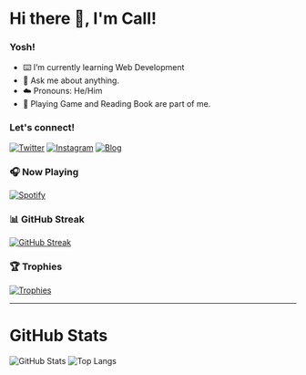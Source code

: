 # Hi there :wave:, I'm Call!

### Yosh!
- :keyboard: I’m currently learning Web Development
- :speech_balloon: Ask me about anything.
- :cloud: Pronouns: He/Him
- :game_die: Playing Game and Reading Book are part of me.

### Let's connect!
[![Twitter](https://img.shields.io/badge/Twitter-%234CAF50.svg?style=for-the-badge&logo=twitter&logoColor=white)](https://twitter.com/yours)
[![Instagram](https://img.shields.io/badge/Instagram-%234CAF50.svg?style=for-the-badge&logo=instagram&logoColor=white)](https://www.instagram.com/frzlhmd/)
[![Blog](https://img.shields.io/badge/Blog-%234CAF50.svg?style=for-the-badge&logo=blogger&logoColor=white)](https://yours.com/)

### 🎧 Now Playing
[![Spotify](https://img.shields.io/badge/Now%20Playing-%231ED760.svg?style=for-the-badge&logo=spotify&logoColor=white)](https://open.spotify.com/user/5ohw9qb1njwi4vyyqtr8wf3qf?si=ODT8WzW1RlKHznkchef7Fg )
### 📊 GitHub Streak
[![GitHub Streak](https://github-readme-streak-stats.herokuapp.com/?user=Call132&theme=dark)](https://github.com/DenverCoder1/github-readme-streak-stats)

### 🏆 Trophies
[![Trophies](https://github-profile-trophy.vercel.app/?username=Call132&column=4&margin-w=15&margin-h=15)](https://github.com/ryo-ma/github-profile-trophy)

---

# GitHub Stats
![GitHub Stats](https://github-readme-stats.vercel.app/api?username=Call132&show_icons=true&theme=transparent)
![Top Langs](https://github-readme-stats.vercel.app/api/top-langs/?username=Call132&layout=compact)
